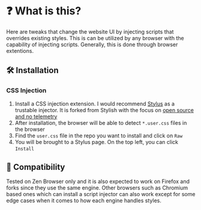 # ❓ What is this?
Here are tweaks that change the website UI by injecting scripts that overrides existing styles. This is can be utilized by any browser with the capability of injecting scripts. Generally, this is done through browser extentions.  

## 🛠️ Installation

### CSS Injection
1. Install a CSS injection extension. I would recommend [Stylus](https://github.com/stylus/stylus) as a trustable injector. It is forked from Stylish with the focus on [open source and no telemetry](https://github.com/openstyles/stylus/wiki/FAQ#what-are-the-main-differences-and-improvements-over-the-original-stylish-add-on)
2. After installation, the browser will be able to detect `*.user.css` files in the browser
3. Find the `user.css` file in the repo you want to install and click on `Raw`
4. You will be brought to a Stylus page. On the top left, you can click `Install`
## 🧩 Compatibility

Tested on Zen Browser only and it is also expected to work on Firefox and forks since they use the same engine. Other browsers such as Chromium based ones which can install a script injector can also work except for some edge cases when it comes to how each engine handles styles.
